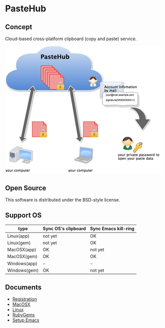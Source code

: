PasteHub
=======================


## Concept

Cloud-based cross-platform clipboard (copy and paste) service.

![image](./doc/client/pastehub_architecture.png)

## Open Source

This software is distributed under the BSD-style license.

## Support OS

   type        | Sync OS's clipboard | Sync Emacs kill-ring  
---------------|---------------------|----------------------
Linux(app)     |      not yet        |         OK      
Linux(gem)     |      not yet        |         OK      
MacOSX(app)    |        OK           |       not yet   
MacOSX(gem)    |        OK           |         OK
Windows(app)   |         -           |          -
Windows(gem)   |        OK           |       not yet   

## Documents

+ [Registration](./doc/client/Registration.md)
+ [MacOSX](./doc/client/setup_MacOSX.md)
+ [Linux](./doc/client/setup_Linux.md)
+ [RubyGems](./doc/client/ruby_gems.md)
+ [Setup Emacs](./doc/client/setup_emacs.md)
